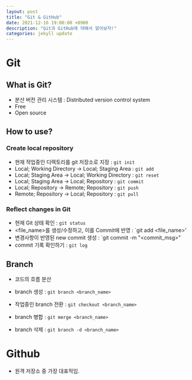 ```yaml
---
layout: post
title: "Git & GitHub"
date: 2021-12-16 19:00:00 +0900
description: "Git과 GitHub에 대해서 알아보자!"
categories: jekyll update
---
```


# Git
## What is Git?
* 분산 버전 관리 시스템 : Distributed version control system
* Free
* Open source

## How to use?
### Create local repository
* 현재 작업중인 디렉토리를 git 저장소로 지정 : `git init`
* Local; Working Directory → Local; Staging Area : `git add`
* Local; Staging Area → Local; Working Directory : `git reset`
* Local; Staging Area → Local; Repository : `git commit`
* Local; Repository → Remote; Repository : `git push`
* Remote; Repository → Local; Repository : `git pull`

### Reflect changes in Git
* 현재 Git 상태 확인 : `git status`
* <file_name>를 생성/수정하고, 이를 Commit에 반영 : `git add <file_name>'
* 변경사항이 반영된 new commit 생성 : `git commit -m "<commit_msg>"
* commit 기록 확인하기 : `git log`

## Branch
* 코드의 흐름 분산

* branch 생성 : `git branch <branch_name>`

* 작업중인 branch 전환 : `git checkout <branch_name>`

* branch 병합 : `git merge <branch_name>`

* branch 삭제 : `git branch -d <branch_name>`

  

# Github

* 원격 저장소 중 가장 대표적임.
